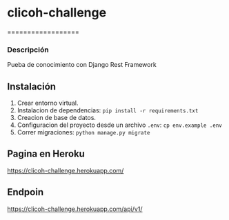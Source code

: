 # clicoh-challenge
==================

### Descripción
Pueba de conocimiento con Django Rest Framework


## Instalación

1. Crear entorno virtual.
2. Instalacion de dependencias: `pip install -r requirements.txt`
3. Creacion de base de datos.
4. Configuracion del proyecto desde un archivo `.env`: `cp env.example .env`
5. Correr migraciones: `python manage.py migrate`


## Pagina en Heroku
https://clicoh-challenge.herokuapp.com/

## Endpoin
https://clicoh-challenge.herokuapp.com/api/v1/